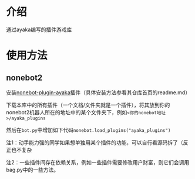 # 介绍
通过ayaka编写的插件游戏库

# 使用方法

## nonebot2 

安装[nonebot-plugin-ayaka](https://github.com/bridgeL/nonebot-plugin-ayaka)插件（具体安装方法参看其仓库首页的readme.md）

下载本库中的所有插件（一个文档/文件夹就是一个插件），将其放到你的nonebot2机器人所在的地址中的某个文件夹下，例如`<你的nonebot地址>/ayaka_plugins`

然后在`bot.py`中增加如下代码`nonebot.load_plugins("ayaka_plugins")`

注1：动手能力强的同学如果想单独用某个插件的功能，可以自行看源码拆了（反正也不复杂

注2：一些插件间存在依赖关系，例如一些插件需要修改用户财富，则它们会调用bag.py中的一些方法。


